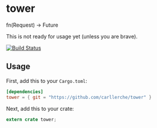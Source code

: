 # tower

fn(Request) -> Future<Response>

This is not ready for usage yet (unless you are brave).

[![Build Status](https://travis-ci.org/carllerche/tower.svg?branch=master)](https://travis-ci.org/carllerche/tower)

## Usage

First, add this to your `Cargo.toml`:

```toml
[dependencies]
tower = { git = "https://github.com/carllerche/tower" }
```

Next, add this to your crate:

```rust
extern crate tower;
```
